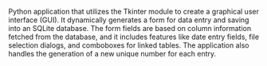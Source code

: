 

Python application that utilizes the Tkinter module to create a graphical user interface (GUI). It dynamically generates a form for data entry and saving into an SQLite database. The form fields are based on column information fetched from the database, and it includes features like date entry fields, file selection dialogs, and comboboxes for linked tables. The application also handles the generation of a new unique number for each entry.
